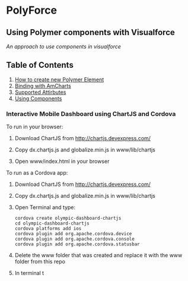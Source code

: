 # PolyForce
## Using Polymer components  with Visualforce

*An approach to use components in visualforce*

## Table of Contents

  1. [How to create new Polymer Element](#create)
  2. [Binding with AmCharts](#amcharts)
  3. [Supported Attirbutes](#attributes)
  5. [Using Components](#usage)



### Interactive Mobile Dashboard using ChartJS and Cordova ###

To run in your browser:

1. Download ChartJS from http://chartjs.devexpress.com/

2. Copy dx.chartjs.js and globalize.min.js in www/lib/chartjs

3. Open www/index.html in your browser


To run as a Cordova app:


1. Download ChartJS from http://chartjs.devexpress.com/

2. Copy dx.chartjs.js and globalize.min.js in www/lib/chartjs

3. Open Terminal and type:

    ```
    cordova create olympic-dashboard-chartjs
    cd olympic-dashboard-chartjs
    cordova platforms add ios
    cordova plugin add org.apache.cordova.device
    cordova plugin add org.apache.cordova.console
    cordova plugin add org.apache.cordova.statusbar
    ```

4. Delete the www folder that was created and replace it with the www folder from this repo

5. In terminal t
